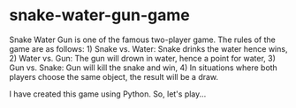 # snake-water-gun-game

Snake Water Gun is one of the famous two-player game. The rules of the game are as follows:
	1) Snake vs. Water: Snake drinks the water hence wins,
	2) Water vs. Gun: The gun will drown in water, hence a point for water,
	3) Gun vs. Snake: Gun will kill the snake and win, 
	4) In situations where both players choose the same object, the result will be a draw.

I have created this game using Python. So, let's play...
